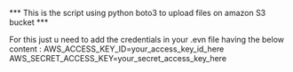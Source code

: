 *** This is the script using python boto3 to upload files on amazon S3 bucket ***

For this just u need to add the credentials in your .evn file having the below content : 
  AWS_ACCESS_KEY_ID=your_access_key_id_here
  AWS_SECRET_ACCESS_KEY=your_secret_access_key_here
 
